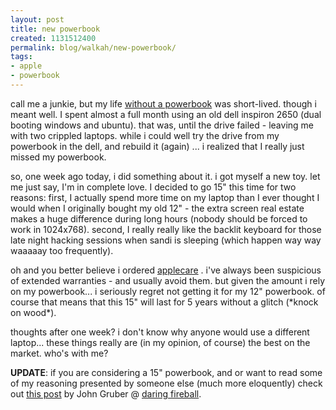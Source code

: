 ```yaml
---
layout: post
title: new powerbook
created: 1131512400
permalink: blog/walkah/new-powerbook/
tags:
- apple
- powerbook
---
```

<p>call me a junkie, but my life <a href="http://walkah.net/blog/walkah/goodbye-sweet-powerbook">without a powerbook</a> was short-lived. though i meant well. I spent almost a full month using an old dell inspiron 2650 (dual booting windows and ubuntu). that was, until the drive failed - leaving me with two crippled laptops. while i could well try the drive from my powerbook in the dell, and rebuild it (again) ... i realized that I really just missed my powerbook.</p><p>so, one week ago today, i did something about it. i got myself a new toy. let me just say, I'm in complete love. I decided to go 15" this time for two reasons: first, I actually spend more time on my laptop than I ever thought I would when I originally bought my old 12" - the extra screen real estate makes a huge difference during long hours (nobody should be forced to work in 1024x768). second, I really really like the backlit keyboard for those late night hacking sessions when sandi is sleeping (which happen way way waaaaay too frequently).</p><p>oh and you better believe i ordered <a href="http://www.apple.com/support/products/">applecare</a> . i've always been suspicious of extended warranties - and usually avoid them. but given the amount i rely on my powerbook... i seriously regret not getting it for my 12" powerbook. of course that means that this 15" will last for 5 years without a glitch (*knock on wood*).</p><p>thoughts after one week? i don't know why anyone would use a different laptop... these things really are (in my opinion, of course) the best on the market. who's with me?<br /></p>
<p><strong>UPDATE</strong>: if you are considering a 15" powerbook, and or want to read some of my reasoning presented by someone else (much more eloquently) check out <a href="http://daringfireball.net/2005/11/full_metal_jacket">this post</a> by John Gruber @ <a href="http://daringfireball.net/">daring fireball</a>.</p>
